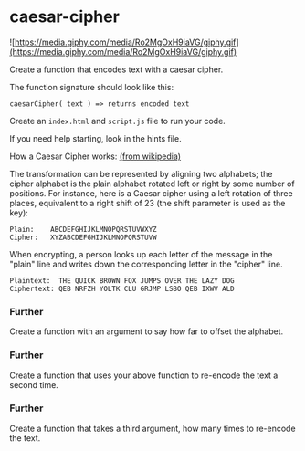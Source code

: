 # caesar-cipher
![https://media.giphy.com/media/Ro2MgOxH9iaVG/giphy.gif](https://media.giphy.com/media/Ro2MgOxH9iaVG/giphy.gif)

Create a function that encodes text with a caesar cipher.

The function signature should look like this: 
```
caesarCipher( text ) => returns encoded text
```

Create an `index.html` and `script.js` file to run your code.

If you need help starting, look in the hints file.

How a Caesar Cipher works: 
[(from wikipedia)](https://en.wikipedia.org/wiki/Caesar_cipher)

The transformation can be represented by aligning two alphabets; the cipher alphabet is the plain alphabet rotated left or right by some number of positions. For instance, here is a Caesar cipher using a left rotation of three places, equivalent to a right shift of 23 (the shift parameter is used as the key):

```
Plain:    ABCDEFGHIJKLMNOPQRSTUVWXYZ
Cipher:   XYZABCDEFGHIJKLMNOPQRSTUVW
```

When encrypting, a person looks up each letter of the message in the "plain" line and writes down the corresponding letter in the "cipher" line.

```
Plaintext:  THE QUICK BROWN FOX JUMPS OVER THE LAZY DOG
Ciphertext: QEB NRFZH YOLTK CLU GRJMP LSBO QEB IXWV ALD
```

### Further
Create a function with an argument to say how far to offset the alphabet.

### Further
Create a function that uses your above function to re-encode the text a second time.

### Further
Create a function that takes a third argument, how many times to re-encode the text.
